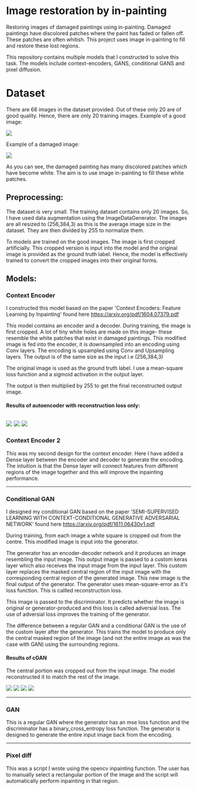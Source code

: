 
# Image restoration by in-painting

Restoring images of damaged paintings using in-painting. Damaged paintings have discolored patches where the paint has faded or fallen off. These patches are often whitish. This project uses image in-painting to fill and restore these lost regions. 

This repository contains multiple models that I constructed to solve this task. The models include context-encoders, GANS, conditional GANS and pixel diffusion.

# Dataset

There are 68 images in the dataset provided. Out of these only 20 are of good quality. Hence, there are only 20 training images. Example of a good image:

![](https://user-images.githubusercontent.com/23417993/51500611-a8a32280-1df4-11e9-833a-840960aa4b49.jpg)

Example of a damaged image: 

![](https://user-images.githubusercontent.com/23417993/51500628-b658a800-1df4-11e9-94d3-b62f07567712.jpg)

As you can see, the damaged painting has many discolored patches which have become white. The aim is to use image in-painting to fill these white patches.


## Preprocessing:

The dataset is very small. The training dataset contains only 20 images. So, I have used data augmentation using the ImageDataGenerator. The images are all resized to (256,384,3) as this is the average image size in the dataset. They are then divided by 255 to normalize them. 

To models are trained on the good images. The image is first cropped artificially. This cropped version is input into the model and the original image is provided as the ground truth label. Hence, the model is effectively trained to convert the cropped images into their original forms.



## Models:

### Context Encoder

I constructed this model based on the paper 'Context Encoders: Feature Learning by Inpainting'  found here https://arxiv.org/pdf/1604.07379.pdf

This model contains an encoder and a decoder.  During training, the image is first cropped. A lot of tiny white holes are made on this image- these resemble the white patches that exist in damaged paintings. This modified image is fed into the encoder, it is downsampled into an encoding using Conv layers. The encoding is upsampled using Conv and Upsampling layers. The output is of the same size as the input i.e (256,384,3)
    
The original image is used as the ground truth label. I use a mean-square loss function and a sigmoid activation in the output layer. 

The output is then multiplied by 255 to get the final reconstructed output image.

#### Results of autoencoder with reconstruction loss only:

![](https://user-images.githubusercontent.com/23417993/51500741-354de080-1df5-11e9-8a17-965c165b4dad.jpg)
![](https://user-images.githubusercontent.com/23417993/51500746-3979fe00-1df5-11e9-8bf2-ca586f4ecf83.jpg)
![](https://user-images.githubusercontent.com/23417993/51500748-3b43c180-1df5-11e9-99c4-9bf70d118134.jpg)
----------------------------------------------------------------------------------------------------
 
### Context Encoder 2

This was my second design for the context encoder. Here I have added a Dense layer between the encoder and decoder to generate the encoding. The intuition is that the Dense layer will connect features from different regions of the image together and this will improve the inpainting performance.

-----------------------------------------------------------------------------------------------------

### Conditional GAN

I designed my conditional GAN based on the paper 'SEMI-SUPERVISED LEARNING WITH CONTEXT-CONDITIONAL GENERATIVE ADVERSARIAL NETWORK' found here https://arxiv.org/pdf/1611.06430v1.pdf

During training, from each image a white square is cropped out from the centre. This modified image is input into the generator.

The generator has an encoder-decoder network and it produces an image resembling the input image. This output image is passed to a custom keras layer which also receives the input image from the input layer. This custom layer replaces the masked central region of the input image with the corresponding central region of the generated image. This new image is the final output of the generator. The generator uses mean-square-error as it's loss function. This is callled reconstruction loss.

This image is passed to the discriminator. It predicts whether the image is original or generator-produced and this loss is called adversial loss. The use of adversial loss improves the training of the generator.

The difference between a regular GAN and a conditional GAN is the use of the custom layer after the generator. This trains the model to produce only the central masked region of the image (and not the entire image as was the case with GAN) using the surrounding regions.

#### Results of cGAN 

The central portion was cropped out from the input image. The model reconstructed it to match the rest of the image.

![](https://user-images.githubusercontent.com/23417993/51500750-3ed74880-1df5-11e9-9013-d5b8187dbb2a.jpeg)
![](https://user-images.githubusercontent.com/23417993/51500755-426acf80-1df5-11e9-8b02-3ff7afdad287.jpeg)
![](https://user-images.githubusercontent.com/23417993/51500758-472f8380-1df5-11e9-8ddf-4ef26b55c305.jpeg)
![](https://user-images.githubusercontent.com/23417993/51500763-4ac30a80-1df5-11e9-9943-c576b7a34122.jpeg)

-----------------------------------------------------------------------------------------------------

### GAN

This is a regular GAN where the generator has an mse loss function and the discriminator has a binary_cross_entropy loss function. The generator is designed to generate the entire input image back from the encoding. 

-----------------------------------------------------------------------------------------------------


### Pixel diff

This was a script I wrote using the opencv inpainting function. The user has to manually select a rectangular portion of the image and the script will automatically perform inpainting in that region.

